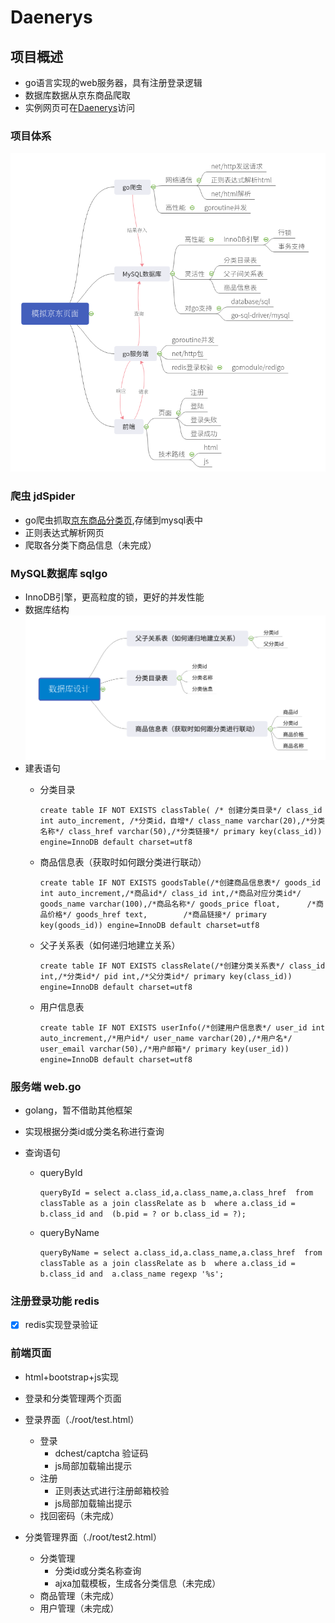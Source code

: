 # Daenerys


## 项目概述
* go语言实现的web服务器，具有注册登录逻辑
* 数据库数据从京东商品爬取
* 实例网页可在[Daenerys](http://154.8.143.128:18080)访问

### 项目体系    
![](root/static/struct2.png)


### 爬虫 jdSpider
* go爬虫抓取[京东商品分类页](https://www.jd.com/allSort.aspx),存储到mysql表中
* 正则表达式解析网页
* 爬取各分类下商品信息（未完成）


### MySQL数据库 sqlgo
* InnoDB引擎，更高粒度的锁，更好的并发性能
* 数据库结构
![](root/static/db2.png)
* 建表语句
    * 分类目录
    
        `create table IF NOT EXISTS classTable( /* 创建分类目录*/
         								class_id int auto_increment, /*分类id，自增*/
         								class_name varchar(20),/*分类名称*/
         								class_href varchar(50),/*分类链接*/
         								primary key(class_id))
         								engine=InnoDB default charset=utf8
         								`
        
    * 商品信息表（获取时如何跟分类进行联动）
    
        `create table IF NOT EXISTS goodsTable(/*创建商品信息表*/
								goods_id int auto_increment,/*商品id*/
								class_id int,/*商品对应分类id*/
								goods_name varchar(100),/*商品名称*/
								goods_price float,		/*商品价格*/
								goods_href text,		/*商品链接*/
								primary key(goods_id))
								engine=InnoDB default charset=utf8
								`
    * 父子关系表（如何递归地建立关系）
    
        `create table IF NOT EXISTS classRelate(/*创建分类关系表*/
        class_id int,/*分类id*/
		pid int,/*父分类id*/
		primary key(class_id))
        engine=InnoDB default charset=utf8`
	
	* 用户信息表

		`create table IF NOT EXISTS userInfo(/*创建用户信息表*/
								user_id int auto_increment,/*用户id*/
								user_name varchar(20),/*用户名*/
								user_email varchar(50),/*用户邮箱*/
								primary key(user_id))
								engine=InnoDB default charset=utf8
								`


### 服务端 web.go
* golang，暂不借助其他框架
* 实现根据分类id或分类名称进行查询

* 查询语句
    * queryById  
    
        `queryById = select a.class_id,a.class_name,a.class_href 
     					from classTable as a join classRelate as b 
     					where a.class_id = b.class_id and 
     					(b.pid = ? or b.class_id = ?);` 
    * queryByName
    
        `queryByName = select a.class_id,a.class_name,a.class_href 
      						from classTable as a join classRelate as b 
      						where a.class_id = b.class_id and 
      						a.class_name regexp '%s';`
   


### 注册登录功能 redis
- [x] redis实现登录验证


### 前端页面
* html+bootstrap+js实现
* 登录和分类管理两个页面
* 登录界面（./root/test.html）
	* 登录
		* dchest/captcha 验证码
		* js局部加载输出提示
	* 注册
		* 正则表达式进行注册邮箱校验
		* js局部加载输出提示
	* 找回密码（未完成）

* 分类管理界面（./root/test2.html）
	* 分类管理
		* 分类id或分类名称查询
		* ajxa加载模板，生成各分类信息（未完成）
	* 商品管理（未完成）
	* 用户管理（未完成）

